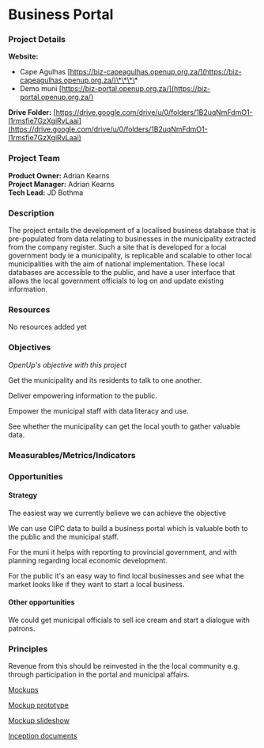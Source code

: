 # Business Portal

### Project Details

**Website:** 

* Cape Agulhas [https://biz-capeagulhas.openup.org.za/](https://biz-capeagulhas.openup.org.za/)\*\*\*\*
* Demo muni [https://biz-portal.openup.org.za/](https://biz-portal.openup.org.za/)

**Drive Folder:** [https://drive.google.com/drive/u/0/folders/1B2uqNmFdmO1-I1rmsfie7GzXgiRvLaai](https://drive.google.com/drive/u/0/folders/1B2uqNmFdmO1-I1rmsfie7GzXgiRvLaai)

### Project Team

**Product Owner:** Adrian Kearns  
**Project Manager:** Adrian Kearns  
**Tech Lead:** JD Bothma  


### Description

The project entails the development of a localised business database that is pre-populated from data relating to businesses in the municipality extracted from the company register. Such a site that is developed for a local government body ie a municipality, is replicable and scalable to other local municipalities with the aim of national implementation. These local databases are accessible to the public, and have a user interface that allows the local government officials to log on and update existing information.

### Resources

No resources added yet

### Objectives

_OpenUp's objective with this project_

Get the municipality and its residents to talk to one another.

Deliver empowering information to the public.

Empower the municipal staff with data literacy and use.

See whether the municipality can get the local youth to gather valuable data.

### Measurables/Metrics/Indicators

### Opportunities

#### Strategy

The easiest way we currently believe we can achieve the objective

We can use CIPC data to build a business portal which is valuable both to the public and the municipal staff.

For the muni it helps with reporting to provincial government, and with planning regarding local economic development.

For the public it's an easy way to find local businesses and see what the market looks like if they want to start a local business.

#### Other opportunities

We could get municipal officials to sell ice cream and start a dialogue with patrons.

### Principles

Revenue from this should be reinvested in the the local community e.g. through participation in the portal and municipal affairs.

[Mockups](https://www.figma.com/file/vdOtyeFK6WD6XcimWiXqHZ/CAM-Business-Directory?node-id=2958%3A479)

[Mockup prototype](https://www.figma.com/proto/vdOtyeFK6WD6XcimWiXqHZ/CAM-Business-Directory?node-id=2958%3A479&scaling=scale-down&redirected=1)

[Mockup slideshow](https://docs.google.com/presentation/d/1M-r2iX8ob7mTJHbZ4jKPBnSyhpxUa1vmyn2GuLsCJf0/edit#slide=id.g3d26f9590f_0_49)

[Inception documents](https://drive.google.com/drive/folders/1SnnF5Q-56RsDBgNHoOdWVdV67JRU12wm)


